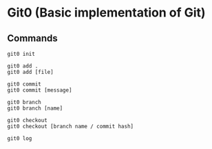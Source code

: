 # Git0 (Basic implementation of Git)

## Commands

```
git0 init
```

```
git0 add .
git0 add [file]
```

```
git0 commit 
git0 commit [message]
```

```
git0 branch
git0 branch [name]
```

```
git0 checkout
git0 checkout [branch name / commit hash]
```


```
git0 log
```

